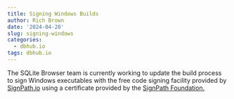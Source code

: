 ```yaml
---
title: Signing Windows Builds
author: Rich Brown
date: '2024-04-20'
slug: signing-windows
categories:
  - dbhub.io
tags: dbhub.io
---
```


The SQLite Browser team is currently working to update the build process
to sign Windows executables with the free code signing facility provided by
[SignPath.io](SignPath.io) using a certificate provided by the
[SignPath Foundation.](https://signpath.org/)

